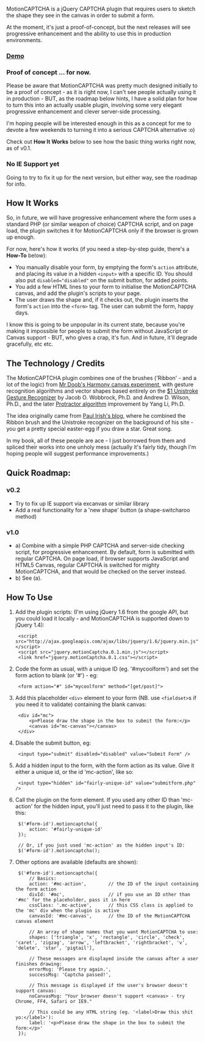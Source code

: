 MotionCAPTCHA is a jQuery CAPTCHA plugin that requires users to sketch the shape they see in the canvas in order to submit a form.

At the moment, it's just a proof-of-concept, but the next releases will see progressive enhancement and the ability to use this in production environments.

### [Demo](http://josscrowcroft.com/demos/motioncaptcha/ "MotionCAPTCHA Demo")

### Proof of concept ... for now.

Please be aware that MotionCAPTCHA was pretty much designed initially to be a proof of concept - as it is right now, I can't see people actually using it in production - BUT, as the roadmap below hints, I have a solid plan for how to turn this into an actually usable plugin, involving some very elegant progressive enhancement and clever server-side processing.

I'm hoping people will be interested enough in this as a concept for me to devote a few weekends to turning it into a serious CAPTCHA alternative :o)

Check out **How It Works** below to see how the basic thing works right now, as of v0.1.

### No IE Support yet

Going to try to fix it up for the next version, but either way, see the roadmap for info.


## How It Works

So, in future, we will have progressive enhancement where the form uses a standard PHP (or similar weapon of choice) CAPTCHA script, and on page load, the plugin switches it for MotionCAPTCHA only if the browser is grown up enough.

For now, here's how it works (if you need a step-by-step guide, there's a **How-To** below):

* You manually disable your form, by emptying the form's `action` attribute, and placing its value in a hidden `<input>` with a specific ID. You should also put `disabled="disabled"` on the submit button, for added points.
* You add a few HTML lines to your form to initialise the MotionCAPTCHA canvas, and add the plugin's scripts to your page.
* The user draws the shape and, if it checks out, the plugin inserts the form's `action` into the `<form>` tag. The user can submit the form, happy days.

I know this is going to be unpopular in its current state, because you're making it impossible for people to submit the form without JavaScript or Canvas support - BUT, who gives a crap, it's fun. And in future, it'll degrade gracefully, etc etc.


## The Technology / Credits

The MotionCAPTCHA plugin combines one of the brushes ('Ribbon' - and a lot of the logic) from [Mr Doob's Harmony canvas experiment](http://mrdoob.com/projects/harmony/), with gesture recognition algorithms and vector shapes based entirely on the [$1 Unistroke Gesture Recognizer](http://depts.washington.edu/aimgroup/proj/dollar/) by Jacob O. Wobbrock, Ph.D. and Andrew D. Wilson, Ph.D., and the later [Protractor algorithm](http://www.yangl.org/pdf/protractor-chi2010.pdf) improvement by Yang Li, Ph.D. 

The idea originally came from [Paul Irish's blog](http://www.paulirish.com), where he combined the Ribbon brush and the Unistroke recognizer on the background of his site - you get a pretty special easter-egg if you draw a star. Great song.

In my book, all of these people are ace - I just borrowed from them and spliced their works into one unholy mess (actually it's fairly tidy, though I'm hoping people will suggest performance improvements.)


## Quick Roadmap:

### v0.2
* Try to fix up IE support via excanvas or similar library
* Add a real functionality for a 'new shape' button (a shape-switcharoo method)

### v1.0
* a) Combine with a simple PHP CAPTCHA and server-side checking script, for progressive enhancement. By default, form is submitted with regular CAPTCHA. On page load, if browser supports JavaScript and HTML5 Canvas, regular CAPTCHA is switched for mighty MotionCAPTCHA, and that would be checked on the server instead.
* b) See (a).


## How To Use

1. Add the plugin scripts: (I'm using jQuery 1.6 from the google API, but you could load it locally - and MotionCAPTCHA is supported down to jQuery 1.4):

    
        <script src="http://ajax.googleapis.com/ajax/libs/jquery/1.6/jquery.min.js"></script>
        <script src="jquery.motionCaptcha.0.1.min.js"></script>
        <link href="jquery.motionCaptcha.0.1.css"></script>

2. Code the form as usual, with a unique ID (eg. '#mycoolform') and set the form action to blank (or '#') - eg:

        <form action="#" id="mycoolform" method="[get/post]">

3. Add this placeholder `<div>` element to your form (NB. use `<fieldset>`s if you need it to validate) containing the blank canvas:

        <div id="mc">
            <p>Please draw the shape in the box to submit the form:</p>
            <canvas id="mc-canvas"></canvas>
        </div>

4. Disable the submit button, eg:

        <input type="submit" disabled="disabled" value="Submit Form" />

5. Add a hidden input to the form, with the form action as its value. Give it either a unique id, or the id 'mc-action', like so:

        <input type="hidden" id="fairly-unique-id" value="submitform.php" />

6. Call the plugin on the form element. If you used any other ID than 'mc-action' for the hidden input, you'll just need to pass it to the plugin, like this:

        $('#form-id').motioncaptcha({
            action: '#fairly-unique-id'
        });
        
        // Or, if you just used 'mc-action' as the hidden input's ID:
        $('#form-id').motioncaptcha();

7. Other options are available (defaults are shown):

        $('#form-id').motioncaptcha({
            // Basics:
            action: '#mc-action',        // the ID of the input containing the form action
            divId: '#mc',                // if you use an ID other than '#mc' for the placeholder, pass it in here
            cssClass: '.mc-active',      // this CSS class is applied to the 'mc' div when the plugin is active
            canvasId: '#mc-canvas',      // the ID of the MotionCAPTCHA canvas element
            
            // An array of shape names that you want MotionCAPTCHA to use:
            shapes: ['triangle', 'x', 'rectangle', 'circle', 'check', 'caret', 'zigzag', 'arrow', 'leftbracket', 'rightbracket', 'v', 'delete', 'star', 'pigtail'],
            
            // These messages are displayed inside the canvas after a user finishes drawing:
            errorMsg: 'Please try again.',
            successMsg: 'Captcha passed!',
            
            // This message is displayed if the user's browser doesn't support canvas:
            noCanvasMsg: "Your browser doesn't support <canvas> - try Chrome, FF4, Safari or IE9."
            
            // This could be any HTML string (eg. '<label>Draw this shit yo:</label>'):
            label: '<p>Please draw the shape in the box to submit the form:</p>'
        });
